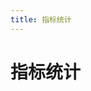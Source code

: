 ```yaml
---
title: 指标统计
---
```


# 指标统计

<IndicatorStatistics></IndicatorStatistics>

<script setup>
import IndicatorStatistics from '../../../examples/demo/layout-demo/indicator-statistics.vue'
</script>
